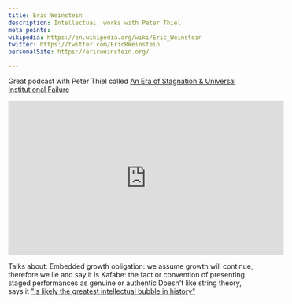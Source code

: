 ```yaml
---
title: Eric Weinstein
description: Intellectual, works with Peter Thiel
meta points:
wikipedia: https://en.wikipedia.org/wiki/Eric_Weinstein
twitter: https://twitter.com/EricRWeinstein
personalSite: https://ericweinstein.org/

---
```



Great podcast with Peter Thiel called [An Era of Stagnation & Universal Institutional Failure](https://www.youtube.com/watch?v=nM9f0W2KD5s)
<iframe width="560" height="315" src="https://www.youtube.com/embed/nM9f0W2KD5s" title="YouTube video player" frameborder="0" allow="accelerometer; autoplay; clipboard-write; encrypted-media; gyroscope; picture-in-picture" allowfullscreen></iframe>


Talks about:
Embedded growth obligation: we assume growth will continue, therefore we lie and say it is
Kafabe: the fact or convention of presenting staged performances as genuine or authentic
Doesn't like string theory, says it ["is likely the greatest intellectual bubble in history"](https://twitter.com/EricRWeinstein/status/1035972081211473920)
